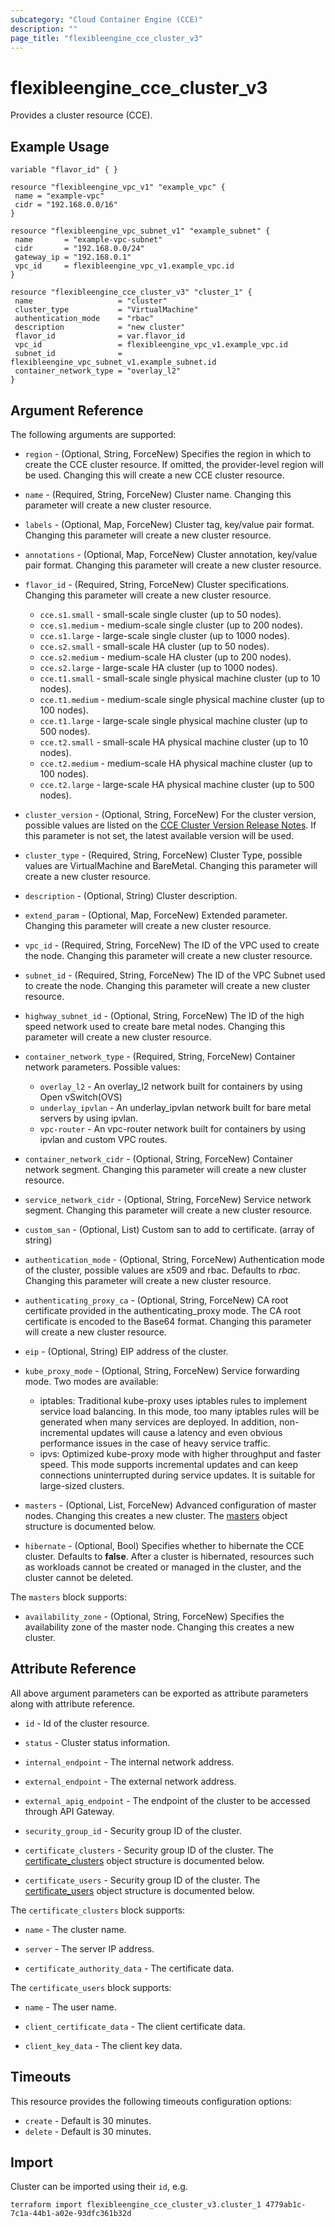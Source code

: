 ```yaml
---
subcategory: "Cloud Container Engine (CCE)"
description: ""
page_title: "flexibleengine_cce_cluster_v3"
---
```


# flexibleengine_cce_cluster_v3

Provides a cluster resource (CCE).

## Example Usage

 ```hcl
variable "flavor_id" { }

resource "flexibleengine_vpc_v1" "example_vpc" {
  name = "example-vpc"
  cidr = "192.168.0.0/16"
}

resource "flexibleengine_vpc_subnet_v1" "example_subnet" {
  name       = "example-vpc-subnet"
  cidr       = "192.168.0.0/24"
  gateway_ip = "192.168.0.1"
  vpc_id     = flexibleengine_vpc_v1.example_vpc.id
}

resource "flexibleengine_cce_cluster_v3" "cluster_1" {
  name                   = "cluster"
  cluster_type           = "VirtualMachine"
  authentication_mode    = "rbac"
  description            = "new cluster"
  flavor_id              = var.flavor_id
  vpc_id                 = flexibleengine_vpc_v1.example_vpc.id
  subnet_id              = flexibleengine_vpc_subnet_v1.example_subnet.id
  container_network_type = "overlay_l2"
}
```

## Argument Reference

The following arguments are supported:

* `region` - (Optional, String, ForceNew) Specifies the region in which to create the CCE cluster resource.
  If omitted, the provider-level region will be used. Changing this will create a new CCE cluster resource.

* `name` - (Required, String, ForceNew) Cluster name. Changing this parameter will create a new cluster resource.

* `labels` - (Optional, Map, ForceNew) Cluster tag, key/value pair format. Changing this parameter will create a new
  cluster resource.

* `annotations` - (Optional, Map, ForceNew) Cluster annotation, key/value pair format.
  Changing this parameter will create a new cluster resource.

* `flavor_id` - (Required, String, ForceNew) Cluster specifications. Changing this parameter will create a new cluster resource.

  + `cce.s1.small` - small-scale single cluster (up to 50 nodes).
  + `cce.s1.medium` - medium-scale single cluster (up to 200 nodes).
  + `cce.s1.large` - large-scale single cluster (up to 1000 nodes).
  + `cce.s2.small` - small-scale HA cluster (up to 50 nodes).
  + `cce.s2.medium` - medium-scale HA cluster (up to 200 nodes).
  + `cce.s2.large` - large-scale HA cluster (up to 1000 nodes).
  + `cce.t1.small` - small-scale single physical machine cluster (up to 10 nodes).
  + `cce.t1.medium` - medium-scale single physical machine cluster (up to 100 nodes).
  + `cce.t1.large` - large-scale single physical machine cluster (up to 500 nodes).
  + `cce.t2.small` - small-scale HA physical machine cluster (up to 10 nodes).
  + `cce.t2.medium` - medium-scale HA physical machine cluster (up to 100 nodes).
  + `cce.t2.large` - large-scale HA physical machine cluster (up to 500 nodes).

* `cluster_version` - (Optional, String, ForceNew) For the cluster version, possible values are listed on the
  [CCE Cluster Version Release Notes](https://docs.prod-cloud-ocb.orange-business.com/usermanual2/cce/cce_10_0405.html).
  If this parameter is not set, the latest available version will be used.

* `cluster_type` - (Required, String, ForceNew) Cluster Type, possible values are VirtualMachine and BareMetal.
  Changing this parameter will create a new cluster resource.

* `description` - (Optional, String) Cluster description.

* `extend_param` - (Optional, Map, ForceNew) Extended parameter. Changing this parameter will create a new cluster resource.

* `vpc_id` - (Required, String, ForceNew) The ID of the VPC used to create the node.
    Changing this parameter will create a new cluster resource.

* `subnet_id` - (Required, String, ForceNew) The ID of the VPC Subnet used to create the node.
  Changing this parameter will create a new cluster resource.

* `highway_subnet_id` - (Optional, String, ForceNew) The ID of the high speed network used to create bare metal nodes.
    Changing this parameter will create a new cluster resource.

* `container_network_type` - (Required, String, ForceNew) Container network parameters. Possible values:

  + `overlay_l2` - An overlay_l2 network built for containers by using Open vSwitch(OVS)
  + `underlay_ipvlan` - An underlay_ipvlan network built for bare metal servers by using ipvlan.
  + `vpc-router` - An vpc-router network built for containers by using ipvlan and custom VPC routes.

* `container_network_cidr` - (Optional, String, ForceNew) Container network segment.
    Changing this parameter will create a new cluster resource.

* `service_network_cidr` - (Optional, String, ForceNew) Service network segment. Changing this parameter will create
    a new cluster resource.

* `custom_san` - (Optional, List) Custom san to add to certificate. (array of string)

* `authentication_mode` - (Optional, String, ForceNew) Authentication mode of the cluster, possible values are x509
  and rbac. Defaults to *rbac*. Changing this parameter will create a new cluster resource.

* `authenticating_proxy_ca` - (Optional, String, ForceNew) CA root certificate provided in the authenticating_proxy mode.
  The CA root certificate is encoded to the Base64 format. Changing this parameter will create a new cluster resource.

* `eip` - (Optional, String) EIP address of the cluster.

* `kube_proxy_mode` - (Optional, String, ForceNew) Service forwarding mode. Two modes are available:

  + iptables: Traditional kube-proxy uses iptables rules to implement service load balancing.
    In this mode, too many iptables rules will be generated when many services are deployed. In addition,
    non-incremental updates will cause a latency and even obvious performance issues in the case of heavy service traffic.
  + ipvs: Optimized kube-proxy mode with higher throughput and faster speed. This mode supports incremental updates and
    can keep connections uninterrupted during service updates. It is suitable for large-sized clusters.

* `masters` - (Optional, List, ForceNew) Advanced configuration of master nodes. Changing this creates a new cluster.
  The [masters](#cce_masters) object structure is documented below.

* `hibernate` - (Optional, Bool) Specifies whether to hibernate the CCE cluster. Defaults to **false**. After a cluster is
  hibernated, resources such as workloads cannot be created or managed in the cluster, and the cluster cannot be
  deleted.

<a name="cce_masters"></a>
The `masters` block supports:

* `availability_zone` - (Optional, String, ForceNew) Specifies the availability zone of the master node.
  Changing this creates a new cluster.

## Attribute Reference

All above argument parameters can be exported as attribute parameters along with attribute reference.

* `id` -  Id of the cluster resource.

* `status` -  Cluster status information.

* `internal_endpoint` - The internal network address.

* `external_endpoint` - The external network address.

* `external_apig_endpoint` - The endpoint of the cluster to be accessed through API Gateway.

* `security_group_id` - Security group ID of the cluster.

* `certificate_clusters` - Security group ID of the cluster.
    The [certificate_clusters](#cce_certificate_clusters) object structure is documented below.

* `certificate_users` - Security group ID of the cluster.
    The [certificate_users](#cce_certificate_users) object structure is documented below.

<a name="cce_certificate_clusters"></a>
The `certificate_clusters` block supports:

* `name` - The cluster name.

* `server` - The server IP address.

* `certificate_authority_data` - The certificate data.

<a name="cce_certificate_users"></a>
The `certificate_users` block supports:

* `name` - The user name.

* `client_certificate_data` - The client certificate data.

* `client_key_data` - The client key data.

## Timeouts

This resource provides the following timeouts configuration options:

* `create` - Default is 30 minutes.
* `delete` - Default is 30 minutes.

## Import

Cluster can be imported using their `id`, e.g.

```shell
terraform import flexibleengine_cce_cluster_v3.cluster_1 4779ab1c-7c1a-44b1-a02e-93dfc361b32d  
```
